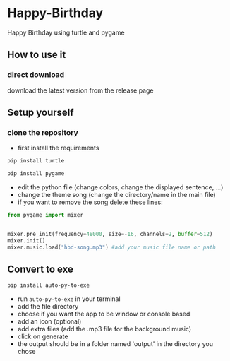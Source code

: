 # Happy-Birthday
Happy Birthday using turtle and pygame

## How to use it

### direct download 
download the latest version from the release page

## Setup yourself
### clone the repository
- first install the requirements
```bash
pip install turtle
```
```bash
pip install pygame
```
- edit the python file (change colors, change the displayed sentence, ...)
- change the theme song (change the directory/name in the main file)
- if you want to remove the song delete these lines:
  
```python
from pygame import mixer


mixer.pre_init(frequency=48000, size=-16, channels=2, buffer=512)
mixer.init()
mixer.music.load("hbd-song.mp3") #add your music file name or path
```

## Convert to exe
```bash
pip install auto-py-to-exe
```
- run ```auto-py-to-exe``` in your terminal
- add the file directory 
- choose if you want the app to be window or console based
- add an icon (optional)
- add extra files (add the .mp3 file for the background music)
- click on generate
- the output should be in a folder named 'output' in the directory you chose
